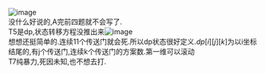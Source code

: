 ![image](https://s1.ax1x.com/2020/07/26/a9LSDH.jpg)  
没什么好说的,A完前四题就不会写了.  
T5是dp,状态转移方程没推出来![image](https://s1.ax1x.com/2020/07/25/Uxboex.png)  
想想还挺简单的.连续11个传送门就会死.所以dp状态很好定义.$dp[i][j][k]$为以i坐标结尾的,有j个传送门,连续k个传送门的方案数.第一维可以滚动  
T7纯暴力,死因未知,也不想去打.